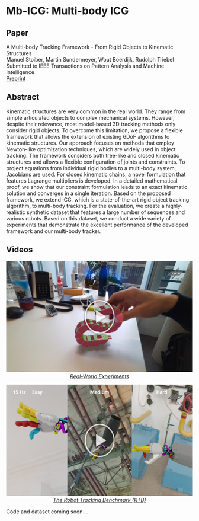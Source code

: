 # Mb-ICG: Multi-body ICG

## Paper
A Multi-body Tracking Framework - From Rigid Objects to Kinematic Structures  
Manuel Stoiber, Martin Sundermeyer, Wout Boerdijk, Rudolph Triebel  
Submitted to IEEE Transactions on Pattern Analysis and Machine Intelligence  
[Preprint](https://arxiv.org/pdf/2208.01502.pdf)


## Abstract
Kinematic structures are very common in the real world. They range from simple articulated objects to complex mechanical systems. However, despite their relevance, most model-based 3D tracking methods only consider rigid objects. To overcome this limitation, we propose a flexible framework that allows the extension of existing 6DoF algorithms to kinematic structures. Our approach focuses on methods that employ Newton-like optimization techniques, which are widely used in object tracking. The framework considers both tree-like and closed kinematic structures and allows a flexible configuration of joints and constraints. To project equations from individual rigid bodies to a multi-body system, Jacobians are used. For closed kinematic chains, a novel formulation that features Lagrange multipliers is developed. In a detailed mathematical proof, we show that our constraint formulation leads to an exact kinematic solution and converges in a single iteration. Based on the proposed framework, we extend ICG, which is a state-of-the-art rigid object tracking algorithm, to multi-body tracking. For the evaluation, we create a highly-realistic synthetic dataset that features a large number of sequences and various robots. Based on this dataset, we conduct a wide variety of experiments that demonstrate the excellent performance of the developed framework and our multi-body tracker.


## Videos
<a href="https://youtu.be/0ORZvDDbDjA?t=12">
<p align="center">
 <img src="dlr_mb_icg_real_world.png" height=300>
    <br> 
    <em>Real-World Experiments</em>
</p>
</a>

<a href="https://youtu.be/0ORZvDDbDjA?t=166">
<p align="center">
 <img src="dlr_mb_icg_rtb.png" height=300>
    <br> 
    <em>The Robot Tracking Benchmark (RTB)</em>
</p>
</a>


Code and dataset coming soon ...
